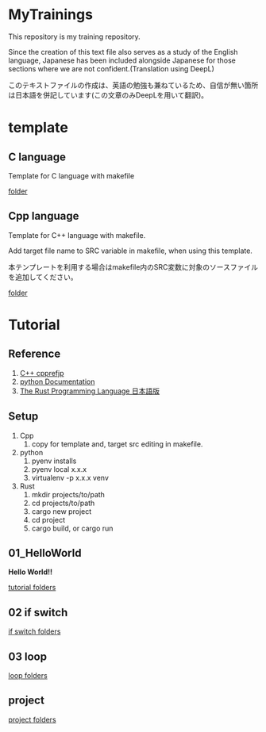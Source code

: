 # MyTrainings
This repository is my training repository.

Since the creation of this text file also serves as a study of the English language, Japanese has been included alongside Japanese for those sections where we are not confident.(Translation using DeepL)

このテキストファイルの作成は、英語の勉強も兼ねているため、自信が無い箇所は日本語を併記しています(この文章のみDeepLを用いて翻訳)。

# template

## C language

Template for C language with makefile

[folder](template/c)

## Cpp language

Template for C++ language with makefile.

Add target file name to SRC variable in makefile, when using this template.

本テンプレートを利用する場合はmakefile内のSRC変数に対象のソースファイルを追加してください。

[folder](template/cpp)

# Tutorial

## Reference

1. [C++ cpprefjp](https://cpprefjp.github.io)
1. [python Documentation](https://docs.python.org/ja/3/)
1. [The Rust Programming Language 日本語版](https://doc.rust-jp.rs/book-ja/)

## Setup

1. Cpp
    1. copy for template and, target src editing in makefile.
1. python
    1. pyenv installs
    1. pyenv local x.x.x
    1. virtualenv -p x.x.x venv
1. Rust
    1. mkdir projects/to/path
    1. cd projects/to/path
    1. cargo new project
    1. cd project
    1. cargo build, or cargo run

## 01_HelloWorld

**Hello World!!**

[tutorial folders](tutorial/01_HelloWorld)

## 02 if switch

[if switch folders](tutorial/02_if-switch)

## 03 loop

[loop folders](tutorial/03_loop)

## project

[project folders](tutorial/project)